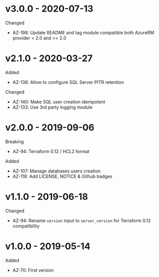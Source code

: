 # v3.0.0 - 2020-07-13

Changed
  * AZ-198: Update README and tag module compatible both AzureRM provider < 2.0 and >= 2.0

# v2.1.0 - 2020-03-27

Added
  * AZ-138: Allow to configure SQL Server PITR retention

Changed
  * AZ-140: Make SQL user creation idempotent
  * AZ-133: Use 3rd party logging module 

# v2.0.0 - 2019-09-06

Breaking
  * AZ-94: Terraform 0.12 / HCL2 format

Added
  * AZ-107: Manage databases users creation
  * AZ-118: Add LICENSE, NOTICE & Github badges

# v1.1.0 - 2019-06-18

Changed
  * AZ-94: Rename `version` input to `server_version` for Terraform 0.12 compatibility

# v1.0.0 - 2019-05-14

Added
  * AZ-70: First version

